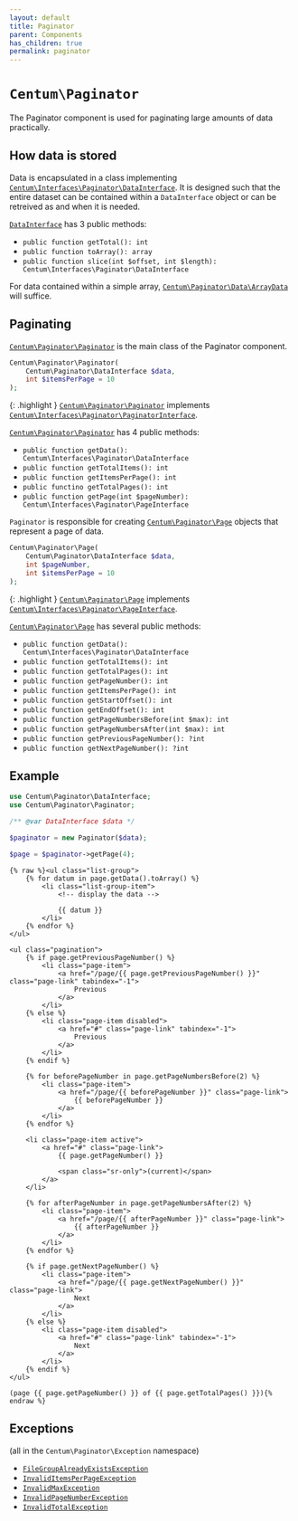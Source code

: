 ```yaml
---
layout: default
title: Paginator
parent: Components
has_children: true
permalink: paginator
---
```




# `Centum\Paginator`

The Paginator component is used for paginating large amounts of data practically.



## How data is stored

Data is encapsulated in a class implementing [`Centum\Interfaces\Paginator\DataInterface`](https://github.com/SidRoberts/centum/blob/development/src/Interfaces/Paginator/DataInterface.php).
It is designed such that the entire dataset can be contained within a `DataInterface` object or can be retreived as and when it is needed.

[`DataInterface`](https://github.com/SidRoberts/centum/blob/development/src/Interfaces/Paginator/DataInterface.php) has 3 public methods:

- `public function getTotal(): int`
- `public function toArray(): array`
- `public function slice(int $offset, int $length): Centum\Interfaces\Paginator\DataInterface`

For data contained within a simple array, [`Centum\Paginator\Data\ArrayData`](https://github.com/SidRoberts/centum/blob/development/src/Paginator/Data/ArrayData.php) will suffice.



## Paginating

[`Centum\Paginator\Paginator`](https://github.com/SidRoberts/centum/blob/development/src/Paginator/Paginator.php) is the main class of the Paginator component.

```php
Centum\Paginator\Paginator(
    Centum\Paginator\DataInterface $data,
    int $itemsPerPage = 10
);
```

{: .highlight }
[`Centum\Paginator\Paginator`](https://github.com/SidRoberts/centum/blob/development/src/Paginator/Paginator.php) implements [`Centum\Interfaces\Paginator\PaginatorInterface`](https://github.com/SidRoberts/centum/blob/development/src/Interfaces/Paginator/PaginatorInterface.php).

[`Centum\Paginator\Paginator`](https://github.com/SidRoberts/centum/blob/development/src/Paginator/Paginator.php) has 4 public methods:

- `public function getData(): Centum\Interfaces\Paginator\DataInterface`
- `public function getTotalItems(): int`
- `public function getItemsPerPage(): int`
- `public functino getTotalPages(): int`
- `public function getPage(int $pageNumber): Centum\Interfaces\Paginator\PageInterface`

`Paginator` is responsible for creating [`Centum\Paginator\Page`](https://github.com/SidRoberts/centum/blob/development/src/Paginator/Page.php) objects that represent a page of data.

```php
Centum\Paginator\Page(
    Centum\Paginator\DataInterface $data,
    int $pageNumber,
    int $itemsPerPage = 10
);
```

{: .highlight }
[`Centum\Paginator\Page`](https://github.com/SidRoberts/centum/blob/development/src/Paginator/Page.php) implements [`Centum\Interfaces\Paginator\PageInterface`](https://github.com/SidRoberts/centum/blob/development/src/Interfaces/Paginator/PageInterface.php).

[`Centum\Paginator\Page`](https://github.com/SidRoberts/centum/blob/development/src/Paginator/Page.php) has several public methods:

- `public function getData(): Centum\Interfaces\Paginator\DataInterface`
- `public function getTotalItems(): int`
- `public function getTotalPages(): int`
- `public function getPageNumber(): int`
- `public function getItemsPerPage(): int`
- `public function getStartOffset(): int`
- `public function getEndOffset(): int`
- `public function getPageNumbersBefore(int $max): int`
- `public function getPageNumbersAfter(int $max): int`
- `public function getPreviousPageNumber(): ?int`
- `public function getNextPageNumber(): ?int`



## Example

```php
use Centum\Paginator\DataInterface;
use Centum\Paginator\Paginator;

/** @var DataInterface $data */

$paginator = new Paginator($data);

$page = $paginator->getPage(4);
```

```twig
{% raw %}<ul class="list-group">
    {% for datum in page.getData().toArray() %}
        <li class="list-group-item">
            <!-- display the data -->

            {{ datum }}
        </li>
    {% endfor %}
</ul>

<ul class="pagination">
    {% if page.getPreviousPageNumber() %}
        <li class="page-item">
            <a href="/page/{{ page.getPreviousPageNumber() }}" class="page-link" tabindex="-1">
                Previous
            </a>
        </li>
    {% else %}
        <li class="page-item disabled">
            <a href="#" class="page-link" tabindex="-1">
                Previous
            </a>
        </li>
    {% endif %}

    {% for beforePageNumber in page.getPageNumbersBefore(2) %}
        <li class="page-item">
            <a href="/page/{{ beforePageNumber }}" class="page-link">
                {{ beforePageNumber }}
            </a>
        </li>
    {% endfor %}

    <li class="page-item active">
        <a href="#" class="page-link">
            {{ page.getPageNumber() }}

            <span class="sr-only">(current)</span>
        </a>
    </li>

    {% for afterPageNumber in page.getPageNumbersAfter(2) %}
        <li class="page-item">
            <a href="/page/{{ afterPageNumber }}" class="page-link">
                {{ afterPageNumber }}
            </a>
        </li>
    {% endfor %}

    {% if page.getNextPageNumber() %}
        <li class="page-item">
            <a href="/page/{{ page.getNextPageNumber() }}" class="page-link">
                Next
            </a>
        </li>
    {% else %}
        <li class="page-item disabled">
            <a href="#" class="page-link" tabindex="-1">
                Next
            </a>
        </li>
    {% endif %}
</ul>

(page {{ page.getPageNumber() }} of {{ page.getTotalPages() }}){% endraw %}
```



## Exceptions

(all in the `Centum\Paginator\Exception` namespace)

- [`FileGroupAlreadyExistsException`](https://github.com/SidRoberts/centum/blob/development/src/Paginator/Exception/FileGroupAlreadyExistsException.php)
- [`InvalidItemsPerPageException`](https://github.com/SidRoberts/centum/blob/development/src/Paginator/Exception/InvalidItemsPerPageException.php)
- [`InvalidMaxException`](https://github.com/SidRoberts/centum/blob/development/src/Paginator/Exception/InvalidMaxException.php)
- [`InvalidPageNumberException`](https://github.com/SidRoberts/centum/blob/development/src/Paginator/Exception/InvalidPageNumberException.php)
- [`InvalidTotalException`](https://github.com/SidRoberts/centum/blob/development/src/Paginator/Exception/InvalidTotalException.php)
